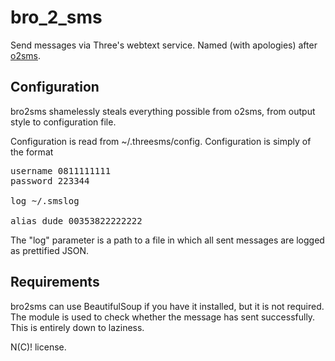 bro_2_sms
===========

Send messages via Three's webtext service. Named (with apologies) after [o2sms](http://o2sms.sourceforge.net/).

Configuration
-----------

bro2sms shamelessly steals everything possible from o2sms, from output style to configuration file.

Configuration is read from ~/.threesms/config. Configuration is simply of the format

<pre>username 0811111111
password 223344

log ~/.smslog

alias dude 00353822222222
</pre>

The "log" parameter is a path to a file in which all sent messages are logged as prettified JSON.

Requirements
-----------
bro2sms can use BeautifulSoup if you have it installed, but it is not required. The module is used to check whether the message has sent successfully. This is entirely down to laziness.

N(C)! license.
